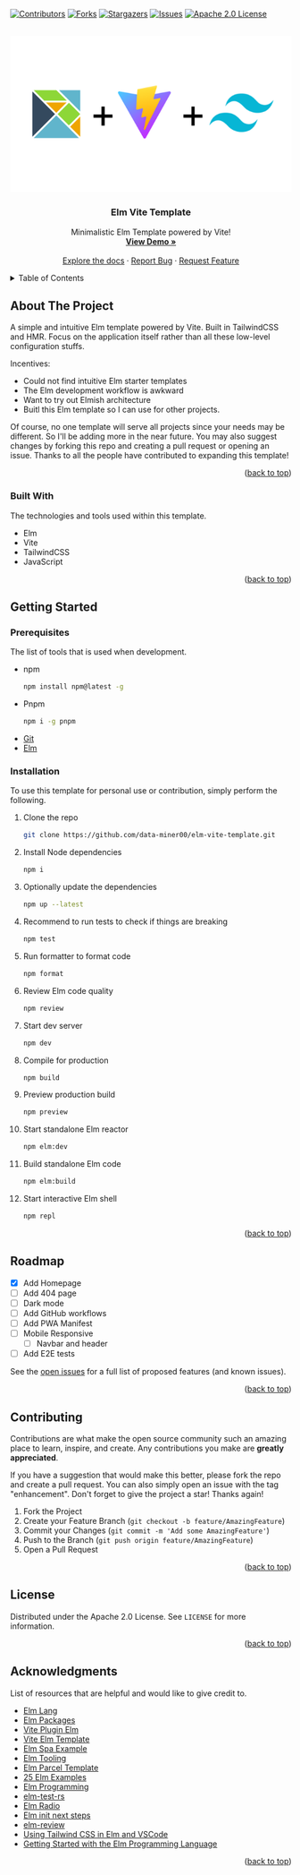 <a name="readme-top"></a>

<!-- PROJECT SHIELDS -->

[![Contributors][contributors-shield]][contributors-url]
[![Forks][forks-shield]][forks-url]
[![Stargazers][stars-shield]][stars-url]
[![Issues][issues-shield]][issues-url]
[![Apache 2.0 License][license-shield]][license-url]

<!-- PROJECT LOGO -->
<br />
<div align="center">
  <a href="/">
    <img src="public/assets/elm-vite-tailwind.png" />
  </a>

  <h3 align="center">Elm Vite Template</h3>

  <p align="center">
    Minimalistic Elm Template powered by Vite!
    <br />
    <a href="https://elm-vite-template.vercel.app"><strong>View Demo »</strong></a>
    <br />
    <br />
    <a href="https://github.com/data-miner00/elm-vite-template">Explore the docs</a>
    ·
    <a href="https://github.com/data-miner00/elm-vite-template/issues">Report Bug</a>
    ·
    <a href="https://github.com/data-miner00/elm-vite-template/issues">Request Feature</a>
  </p>
</div>

<!-- TABLE OF CONTENTS -->
<details>
  <summary>Table of Contents</summary>
  <ol>
    <li>
      <a href="#about-the-project">About The Project</a>
      <ul>
        <li><a href="#built-with">Built With</a></li>
      </ul>
    </li>
    <li>
      <a href="#getting-started">Getting Started</a>
      <ul>
        <li><a href="#prerequisites">Prerequisites</a></li>
        <li><a href="#installation">Installation</a></li>
      </ul>
    </li>
    <li><a href="#usage">Usage</a></li>
    <li><a href="#roadmap">Roadmap</a></li>
    <li><a href="#contributing">Contributing</a></li>
    <li><a href="#license">License</a></li>
    <li><a href="#acknowledgments">Acknowledgments</a></li>
  </ol>
</details>

<!-- ABOUT THE PROJECT -->

## About The Project

<!-- ![Template screenshot](/public/assets/screenshot.png) -->

A simple and intuitive Elm template powered by Vite. Built in TailwindCSS and HMR. Focus on the application itself rather than all these low-level configuration stuffs.

Incentives:

- Could not find intuitive Elm starter templates
- The Elm development workflow is awkward
- Want to try out Elmish architecture
- Buitl this Elm template so I can use for other projects.

Of course, no one template will serve all projects since your needs may be different. So I'll be adding more in the near future. You may also suggest changes by forking this repo and creating a pull request or opening an issue. Thanks to all the people have contributed to expanding this template!

<p align="right">(<a href="#readme-top">back to top</a>)</p>

### Built With

The technologies and tools used within this template.

- Elm
- Vite
- TailwindCSS
- JavaScript

<p align="right">(<a href="#readme-top">back to top</a>)</p>

<!-- GETTING STARTED -->

## Getting Started

### Prerequisites

The list of tools that is used when development.

- npm
  ```sh
  npm install npm@latest -g
  ```
- Pnpm
  ```sh
  npm i -g pnpm
  ```
- [Git](https://git-scm.com/downloads)
- [Elm](https://elm-lang.org/)

### Installation

To use this template for personal use or contribution, simply perform the following.

1. Clone the repo
   ```sh
   git clone https://github.com/data-miner00/elm-vite-template.git
   ```
2. Install Node dependencies
   ```sh
   npm i
   ```
3. Optionally update the dependencies
   ```sh
   npm up --latest
   ```
4. Recommend to run tests to check if things are breaking
   ```sh
   npm test
   ```
5. Run formatter to format code
   ```sh
   npm format
   ```
6. Review Elm code quality
   ```sh
   npm review
   ```
7. Start dev server
   ```sh
   npm dev
   ```
8. Compile for production
   ```sh
   npm build
   ```
9. Preview production build
   ```sh
   npm preview
   ```
10. Start standalone Elm reactor
    ```sh
    npm elm:dev
    ```
11. Build standalone Elm code
    ```sh
    npm elm:build
    ```
12. Start interactive Elm shell
    ```sh
    npm repl
    ```

<p align="right">(<a href="#readme-top">back to top</a>)</p>

<!-- ROADMAP -->

## Roadmap

- [x] Add Homepage
- [ ] Add 404 page
- [ ] Dark mode
- [ ] Add GitHub workflows
- [ ] Add PWA Manifest
- [ ] Mobile Responsive
  - [ ] Navbar and header
- [ ] Add E2E tests

See the [open issues](https://github.com/data-miner00/elm-vite-template/issues) for a full list of proposed features (and known issues).

<p align="right">(<a href="#readme-top">back to top</a>)</p>

<!-- CONTRIBUTING -->

## Contributing

Contributions are what make the open source community such an amazing place to learn, inspire, and create. Any contributions you make are **greatly appreciated**.

If you have a suggestion that would make this better, please fork the repo and create a pull request. You can also simply open an issue with the tag "enhancement".
Don't forget to give the project a star! Thanks again!

1. Fork the Project
2. Create your Feature Branch (`git checkout -b feature/AmazingFeature`)
3. Commit your Changes (`git commit -m 'Add some AmazingFeature'`)
4. Push to the Branch (`git push origin feature/AmazingFeature`)
5. Open a Pull Request

<p align="right">(<a href="#readme-top">back to top</a>)</p>

<!-- LICENSE -->

## License

Distributed under the Apache 2.0 License. See `LICENSE` for more information.

<p align="right">(<a href="#readme-top">back to top</a>)</p>

<!-- ACKNOWLEDGMENTS -->

## Acknowledgments

List of resources that are helpful and would like to give credit to.

- [Elm Lang](https://elm-lang.org/)
- [Elm Packages](https://package.elm-lang.org/)
- [Vite Plugin Elm](https://github.com/hmsk/vite-plugin-elm/)
- [Vite Elm Template](https://github.com/lindsaykwardell/vite-elm-template)
- [Elm Spa Example](https://github.com/rtfeldman/elm-spa-example)
- [Elm Tooling](https://elm-tooling.github.io/elm-tooling-cli/)
- [Elm Parcel Template](https://github.com/kutyel/elm-parcel-template)
- [25 Elm Examples](https://github.com/bryanjenningz/25-elm-examples)
- [Elm Programming](https://elmprogramming.com/)
- [elm-test-rs](https://github.com/mpizenberg/elm-test-rs)
- [Elm Radio](https://elm-radio.com/)
- [Elm init next steps](https://github.com/elm/compiler/blob/master/hints/init.md)
- [elm-review](https://package.elm-lang.org/packages/jfmengels/elm-review/latest/)
- [Using Tailwind CSS in Elm and VSCode](https://max.hn/thoughts/using-tailwind-css-in-elm-and-vscode)
- [Getting Started with the Elm Programming Language](https://www.toptal.com/front-end/getting-started-elm-language)

<p align="right">(<a href="#readme-top">back to top</a>)</p>

<!-- MARKDOWN LINKS & IMAGES -->

[contributors-shield]: https://img.shields.io/github/contributors/data-miner00/elm-vite-template.svg?style=for-the-badge
[contributors-url]: https://github.com/data-miner00/elm-vite-template/graphs/contributors
[forks-shield]: https://img.shields.io/github/forks/data-miner00/elm-vite-template.svg?style=for-the-badge
[forks-url]: https://github.com/data-miner00/elm-vite-template/network/members
[stars-shield]: https://img.shields.io/github/stars/data-miner00/elm-vite-template.svg?style=for-the-badge
[stars-url]: https://github.com/data-miner00/elm-vite-template/stargazers
[issues-shield]: https://img.shields.io/github/issues/data-miner00/elm-vite-template.svg?style=for-the-badge
[issues-url]: https://github.com/data-miner00/elm-vite-template/issues
[license-shield]: https://img.shields.io/github/license/data-miner00/elm-vite-template.svg?style=for-the-badge
[license-url]: https://github.com/data-miner00/elm-vite-template/blob/master/LICENSE
